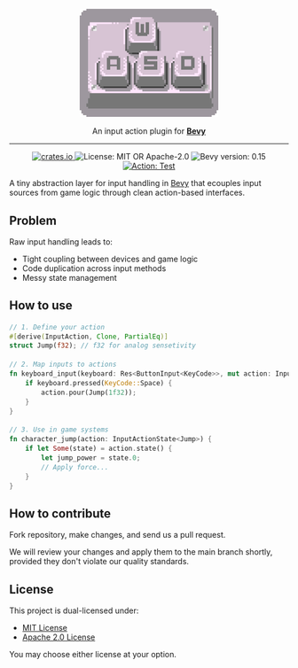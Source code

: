 <p align="center">
  <img src="https://github.com/bevious/bevy_actify/blob/main/logo.png?raw=true" width="250" />
</p>
<p align="center">
  An input action plugin for <a href="https://bevyengine.org/"><strong>Bevy</strong></a><br />
</p>
<hr />
<p align="center">
  <a href="https://crates.io/crates/bevy_actify">
    <img alt="crates.io" src="https://img.shields.io/crates/v/bevy_actify" />
  </a>
  <img alt="License: MIT OR Apache-2.0" src="https://img.shields.io/badge/license-MIT%2FApache--2.0-blue" />
  <img alt="Bevy version: 0.15" src="https://img.shields.io/badge/Bevy-0.15-pink" />
  <a href="https://github.com/bevious/bevy_actify/actions/workflows/test.yml">
    <img alt="Action: Test" src="https://github.com/bevious/bevy_actify/actions/workflows/test.yml/badge.svg" />
  </a>
</p>

A tiny abstraction layer for input handling in [Bevy](https://bevyengine.org/) that ecouples
input sources from game logic through clean action-based interfaces.

## Problem

Raw input handling leads to:
- Tight coupling between devices and game logic
- Code duplication across input methods
- Messy state management

## How to use

```rust
// 1. Define your action
#[derive(InputAction, Clone, PartialEq)]
struct Jump(f32); // f32 for analog sensetivity

// 2. Map inputs to actions
fn keyboard_input(keyboard: Res<ButtonInput<KeyCode>>, mut action: InputActionDrain<Jump>) {
    if keyboard.pressed(KeyCode::Space) {
        action.pour(Jump(1f32));
    }
}

// 3. Use in game systems
fn character_jump(action: InputActionState<Jump>) {
    if let Some(state) = action.state() {
        let jump_power = state.0;
        // Apply force...
    }
}
```

## How to contribute

Fork repository, make changes, and send us a pull request.

We will review your changes and apply them to the main
branch shortly, provided they don't violate our quality standards.

## License

This project is dual-licensed under:

- [MIT License](LICENSE-MIT)
- [Apache 2.0 License](LICENSE-APACHE-2.0)

You may choose either license at your option.
